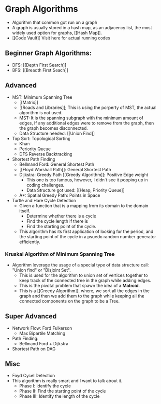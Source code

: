 # Graph Algorithms

* Algorithm that common got run on a graph
* A graph is usually stored in a hash map, as an adjacency list, the most widely used option for graphs, [[Hash Map]]. 
* [[Code Vault]] Visit here for actual running codes

## Beginner Graph Algorithms:
* DFS: [[Depth First Search]]
* BFS:  [[Breadth First Seach]]


## Advanced
* MST: Minimum Spanning Tree 
	* [[Matrix]]
	* [[Roads and Libraries]]; This is using the porperty of MST, the actual algorithm is not used. 
	* MST: It is the spanning subgraph with the minimum amount of edges, If any additional edges were to remove from the graph, then the graph becomes disconnected.
	* Data Structure needed: [[Union Find]]
* Top Sort: Topological Sorting
	* Khan
	* Periority Queue 
	* DFS Reverse Backtracking
* Shortest Path Finding
	* Bellmand Ford: General Shortest Path
	* [[Floyd Warshall Path]]: General Shortest Path
	* Dijkstra: Greedy Path [[Greedy Algorithm]]: Positive Edge weight
		* This one is too famous, however, I didn't see it popping up in coding challenges.
		* Data Structure got used: [[Heap, Priority Queue]]
	* A*: Spatial Greedy Path: Points in Space
* Turtle and Hare Cycle Detection
	* Given a function that is a mapping from its domain to the domain itself. 
		* Determine whether there is a cycle
		* Find the cycle length if there is
		* Find the starting point of the cycle. 
	* This algorithm has its first application of looking for the period, and the starting point of the cycle in a psuedo random number generator efficiently. 

### Kruskal Algorithm of Minimum Spanning Tree
* Algorithm leverage the usage of a special type of data structure call: "Union find" or "Disjoint Set". 
	* This is used for the algorithm to union set of vertices together to keep track of the connected tree in the graph while adding edges. 
	* This is the pivotal problem that spawn the idea of a **Matroid**. 
	* This is a [[Greedy Algorithm]], where, we sort all the edges in the graph and then we add them to the graph while keeping all the connected components on the graph to be a Tree.

## Super Advanced
* Network Flow: Ford Fulkerson
	* Max Bipartile Matching
* Path Finding: 
	* Bellmand Ford + Dijkstra
* Shortest Path on DAG


## Misc

* Foyd Cycel Detection
* This algorithm is really smart and I want to talk about it. 
	* Phase I: identify the cycle
	* Phase II: Find the starting point of the cycle
	* Phase III: Identify the length of the cycle
